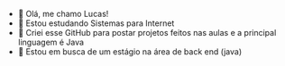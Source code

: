 - 👋 Olá, me chamo Lucas!
- 👀 Estou estudando Sistemas para Internet
- 🌱 Criei esse GitHub para postar projetos feitos nas aulas e a principal linguagem é Java
- 💞️ Estou em busca de um estágio na área de back end (java)
<!---
Lucas-97vg/Lucas-97vg is a ✨ special ✨ repository because its `README.md` (this file) appears on your GitHub profile.
You can click the Preview link to take a look at your changes.
--->
